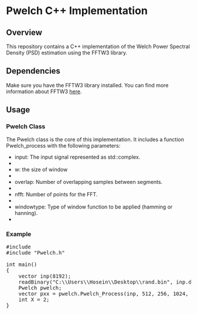 # Pwelch C++ Implementation

## Overview

This repository contains a C++ implementation of the Welch Power Spectral Density (PSD) estimation using the FFTW3 library. 

## Dependencies
Make sure you have the FFTW3 library installed. You can find more information about FFTW3 [here](https://fftw.org).

## Usage
### Pwelch Class
The Pwelch class is the core of this implementation. It includes a function Pwelch_process with the following parameters:

- input: The input signal represented as std::complex<double>.
- 
- w: the size of window
- 
- overlap: Number of overlapping samples between segments.
- 
- nfft: Number of points for the FFT.
- 
- windowtype: Type of window function to be applied (hamming or hanning).
- 

### Example

<pre>
#include <iostream>
#include "Pwelch.h"
  
int main()
{
    vector<doubleC> inp(8192);
    readBinary("C:\\Users\\Hosein\\Desktop\\rand.bin", inp.data(), inp.size());
    Pwelch pwelch;
    vector<double> pxx = pwelch.Pwelch_Process(inp, 512, 256, 1024, WindowType::hamming);
    int X = 2;
}
</pre>

